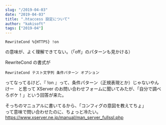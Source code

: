 ```yaml
---
slug: "/2019-04-03"
date: "2019-04-03"
title: ".htaccess 設定について"
author: "kakisoft"
tags: ["2019-04"]
---
```

```
RewriteCond %{HTTPS} !on 
```
の意味が、よく理解できてない。（「off」のパターンも見かける）  

RewriteCond の書式が  
```
RewriteCond テスト文字列 条件パターン オプション
```
ってなってるけど、『 !on 』って、条件パターン（正規表現とか）じゃないやんけー　と思って XServer のお問い合わせフォームに聞いてみたが、「自分で調べろボケ！」という回答が来た。  

そっちのマニュアルに書いてるから、「コンフィグの意図を教えてちょ」  
って意味で問い合わせたのに、ちょっと冷たい。  
<https://www.xserver.ne.jp/manual/man_server_fullssl.php>  


